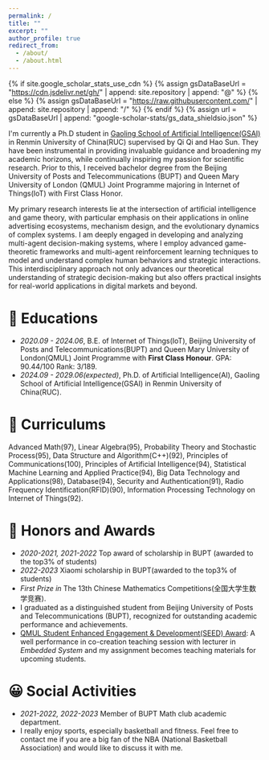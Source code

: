 ```yaml
---
permalink: /
title: ""
excerpt: ""
author_profile: true
redirect_from: 
  - /about/
  - /about.html
---
```


{% if site.google_scholar_stats_use_cdn %}
{% assign gsDataBaseUrl = "https://cdn.jsdelivr.net/gh/" | append: site.repository | append: "@" %}
{% else %}
{% assign gsDataBaseUrl = "https://raw.githubusercontent.com/" | append: site.repository | append: "/" %}
{% endif %}
{% assign url = gsDataBaseUrl | append: "google-scholar-stats/gs_data_shieldsio.json" %}

<span class='anchor' id='about-me'></span>
I'm currently a Ph.D student in [Gaoling School of Artificial Intelligence(GSAI)](http://ai.ruc.edu.cn/) in Renmin University of China(RUC) supervised by Qi Qi and Hao Sun. They have been instrumental in providing invaluable guidance and broadening my academic horizons, while continually inspiring my passion for scientific research. Prior to this, I received bachelor degree from the Beijing University of Posts and Telecommunications (BUPT) and Queen Mary University of London (QMUL) Joint Programme majoring in Internet of Things(IoT) with First Class Honor.


My primary research interests lie at the intersection of artificial intelligence and game theory, with particular emphasis on their applications in online advertising ecosystems, mechanism design, and the evolutionary dynamics of complex systems. I am deeply engaged in developing and analyzing multi-agent decision-making systems, where I employ advanced game-theoretic frameworks and multi-agent reinforcement learning techniques to model and understand complex human behaviors and strategic interactions. This interdisciplinary approach not only advances our theoretical understanding of strategic decision-making but also offers practical insights for real-world applications in digital markets and beyond.


# 🏫 Educations
- *2020.09 - 2024.06*, B.E. of Internet of Things(IoT), Beijing University of Posts and Telecommunications(BUPT) and Queen Mary University of London(QMUL) Joint Programme with **First Class Honour**. GPA: 90.44/100 Rank: 3/189.
- *2024.09 - 2029.06(expected)*, Ph.D. of Artificial Intelligence(AI), Gaoling School of Artificial Intelligence(GSAI) in Renmin University of China(RUC).

# 📖 Curriculums
Advanced Math(97), Linear Algebra(95), Probability Theory and Stochastic Process(95), Data Structure and Algorithm(C++)(92), Principles of Communications(100), Principles of Artificial Intelligence(94), Statistical Machine Learning and Applied Practice(94), Big Data Technology and Applications(98), Database(94), Security and Authentication(91), Radio Frequency Identification(RFID)(90), Information Processing Technology on Internet of Things(92).

<!-- # 🙋‍♂️ Academic Involvement
- **Teaching Assistant** - Python Programming Language \
*Gaoling School of Artificial Intelligence (GSAI), Renmin University of China(RUC)*\
*Sep. 2024 - Present*\
Assisted in the instruction of Python programming, providing support during lectures and guiding students through hands-on coding exercises. Responsible for grading assignments, answering student queries, and offering one-on-one help during office hours to enhance students' understanding of fundamental programming concepts and practices. Contributed to course material development and provided feedback to improve course delivery. 

- **Guest Lecturer** - Principles of Communications \
*Beijing University of Posts and Telecommunications(BUPT)*\
*Nov.  2022*\
 I delivered a specialized short lecture on the Principles of Communications to all students in my major. The lecture primarily focused on Fourier Transform, emphasizing its critical role in analyzing communication signals. I also covered key concepts related to the modulation and demodulation of analog and digital signals, providing insights into how these techniques are applied in real-world communication systems. Additionally, I discussed the design of transmission systems, exploring the fundamental principles that guide the efficient transmission of signals over various types of channels. This lecture provided a detailed understanding of these core concepts, offering my peers a strong foundation for advanced studies in communications. -->


<!-- # 📝 Publications 
[Under Review]Zhou Chen, Qi Qi, Wenwei Wang, **Muyang Zhao**. A Comparative Study of Waitlist Mechanisms: Deferral Versus Pay-Per-Offer. -->


# 🥇 Honors and Awards
- *2020-2021, 2021-2022* Top award of scholarship in BUPT (awarded to the top3% of students)
- *2022-2023* Xiaomi scholarship in BUPT(awarded to the top3% of students) 
- *First Prize in* The 13th Chinese Mathematics Competitions(全国大学生数学竞赛).
- I graduated as a distinguished student from Beijing University of Posts and Telecommunications (BUPT), recognized for outstanding academic performance and achievements.
- [QMUL Student Enhanced Engagement & Development(SEED) Award](https://www.qmul.ac.uk/eecs/china/jtlc/project-showcase/co-creation/): A well performance in co-creation teaching session with lecturer in *Embedded System* and my assignment becomes teaching materials for upcoming students.

# 😀 Social Activities
- *2021-2022, 2022-2023* Member of BUPT Math club academic department.
- I really enjoy sports, especially basketball and fitness. Feel free to contact me if you are a big fan of the NBA (National Basketball Association) and would like to discuss it with me. 
<!-- In basketball, my favorite stars are James Harden, Jalen Brunson, and Manu Ginóbili. All of them have great basketball IQ. Most importantly, they started their careers coming off the bench and eventually became stars. I like to watch NBA game recordings and analyze the tactics. As for fitness, I not only like to improve my strength levels but also focus on functional training, which is training to enhance athletic performance. My dream is to one day use my knowledge to become an NBA trainer or assistant coach. -->

